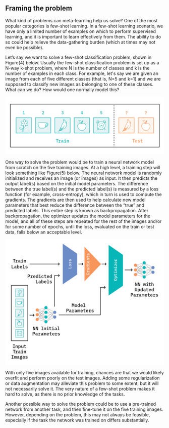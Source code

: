 ## Framing the problem

What kind of problems can meta-learning help us solve? One of the most popular categories is few-shot learning. In a few-shot learning scenario, we have only a limited number of examples on which to perform supervised learning, and it is important to learn effectively from them. The ability to do so could help relieve the data-gathering burden (which at times may not even be possible).

Let’s say we want to solve a few-shot classification problem, shown in Figure(4) below. Usually the few-shot classification problem is set up as a N-way k-shot problem, where N is the number of classes and k is the number of examples in each class. For example, let's say we are given an image from each of five different classes (that is, N=5 and k=1) and we are supposed to classify new images as belonging to one of these classes. What can we do? How would one normally model this?

![Figure 4: A few-shot classification (5-way, 1-shot) problem](figures/ff15-47.png)

One way to solve the problem would be to train a neural network model from scratch on the five training images. At a high level, a training step 
will look something like Figure(5) below. The neural network model is randomly initialized and receives an image (or images) as input. 
It then predicts the output label(s) based on the initial model parameters. The difference between the true label(s) and the predicted label(s) 
is measured by a loss function (for example, cross-entropy), which in turn is used to compute the gradients. The gradients are then used to help 
calculate new model parameters that best reduce the difference between the “true” and predicted labels. This entire step is known as 
backpropagation. After backpropagation, the optimizer updates the model parameters for the model, and all of these steps are repeated for the 
rest of the images and/or for some number of epochs, until the loss, evaluated on the train or test data, falls below an acceptable level. 

![Figure 5: A training step in normal training process, adopted from HuggingFace’s blog post, [“From zero to research”](https://medium.com/huggingface/from-zero-to-research-an-introduction-to-meta-learning-8e16e677f78a#0f06)](figures/ff15-48.png)

With only five images available for training, chances are that we would likely overfit and perform poorly on the test images. Adding some 
regularization or data augmentation may alleviate this problem to some extent, but it will not necessarily solve it. The very nature of a 
few-shot problem makes it hard to solve, as there is no prior knowledge of the tasks. 

Another possible way to solve the problem could be to use a pre-trained network from another task, and then fine-tune it on the five training 
images. However, depending on the problem, this may not always be feasible, especially if the task the network was trained on differs substantially.
